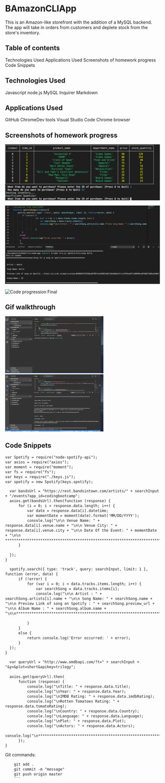 # BAmazonCLIApp
 This is an Amazon-like storefront with the addition of a MySQL backend. The app will take in orders from customers and deplete stock from the store's inventory.

## Table of contents
Technologies Used
Applications Used
Screenshots of homework progress
Code Snippets

## Technologies Used
Javascript
node.js
MySQL
Inquirer
Markdown

## Applications Used
GitHub
ChromeDev tools
Visual Studio Code
Chrome browser

## Screenshots of homework progress

![Code progression Final](https://github.com/krishnaaddala/BAmazonCLIApp/blob/master/Images/Working%20code%202.png "Working code1")

![Code progression Final](https://github.com/krishnaaddala/liri-node-app/blob/master/Images/spotofyAPI-liri.png "Working Code2")


![Code progression Final](Final_image1.png "Final layout")


## Gif walkthrough

![Giphy 1](https://github.com/krishnaaddala/liri-node-app/blob/master/Images/Gify1-LIRI.gif)
![Giphy 2](https://github.com/krishnaaddala/liri-node-app/blob/master/Images/Gify2-LIRI.gif)


## Code Snippets

```require("dotenv").config();
var Spotify = require("node-spotify-api");
var axios = require("axios");
var moment = require("moment");
var fs = require("fs");
var keys = require("./keys.js");
var spotify = new Spotify(keys.spotify);
  ```

  ```function bandsInTown(band) {
    var bandsUrl = "https://rest.bandsintown.com/artists/" + searchInput + "/events?app_id=codingbootcamp";
    axios.get(bandsUrl).then(function (response) {
        for (i = 0; i < response.data.length; i++) {
            var date = response.data[i].datetime;
            var momentDate = moment(date).format('MM/DD/YYYY');
            console.log("\n\n Venue Name: " + response.data[i].venue.name + "\n\n Venue City: " + response.data[i].venue.city + "\n\n Date Of the Event: " + momentDate + "\n\n *****************************************************************************************");
        }
        
    });
}
  ```

  ``` function spotifySongs(songName) {
    spotify.search({ type: 'track', query: searchInput, limit: 1 }, function (error, data) {
        if (!error) {
            for (var i = 0; i < data.tracks.items.length; i++) {
                var searchSong = data.tracks.items[i];
                console.log("\n\n Artist : " + searchSong.artists[i].name + "\n\n Song Name: " + searchSong.name + "\n\n Preview Link of song on Spotify : " + searchSong.preview_url + "\n\n Album Name : " + searchSong.album.name + "\n\n*************************************************************************************");

            }
        }
        else {
            return console.log('Error occurred: ' + error);
        }
    });
}
  ```
  ```function moviesDB(movie) {
    var queryUrl = "http://www.omdbapi.com/?t=" + searchInput + "&y=&plot=short&apikey=trilogy";

    axios.get(queryUrl).then(
        function (response) {
            console.log("\nTitle: " + response.data.title);
            console.log("\nYear: " + response.data.Year);
            console.log("\nIMDB Rating: " + response.data.imdbRating);
            console.log("\nRotten Tomatoes Rating: " + response.data.tomatoRating);
            console.log("\nCountry: " + response.data.Country);
            console.log("\nLanguage: " + response.data.Language);
            console.log("\nPlot: " + response.data.Plot);
            console.log("\nActors: " + response.data.Actors);
            console.log("\n*********************************************************************")
        });
}
  ```
Git commands:

```git status
    git add .
    git commit -m "message"
    git push origin master
    ```